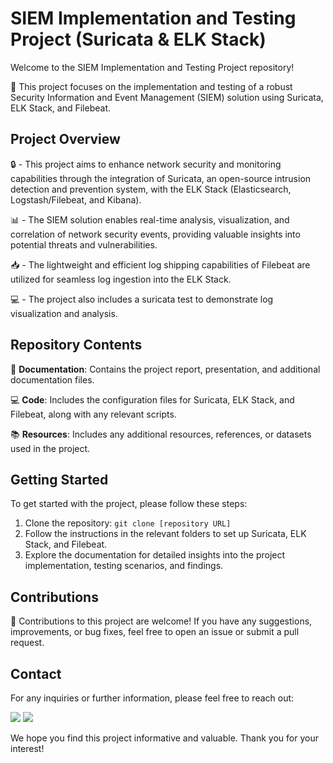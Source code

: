 # SIEM Implementation and Testing Project (Suricata & ELK Stack)

Welcome to the SIEM Implementation and Testing Project repository! 

🚀 This project focuses on the implementation and testing of a robust Security Information and Event Management (SIEM) solution using Suricata, ELK Stack, and Filebeat.

## Project Overview

🔒 - This project aims to enhance network security and monitoring capabilities through the integration of Suricata, an open-source intrusion detection and prevention system, with the ELK Stack (Elasticsearch, Logstash/Filebeat, and Kibana).
  
📊 - The SIEM solution enables real-time analysis, visualization, and correlation of network security events, providing valuable insights into potential threats and vulnerabilities.
  
📥 - The lightweight and efficient log shipping capabilities of Filebeat are utilized for seamless log ingestion into the ELK Stack.
  
💻 - The project also includes a suricata test to demonstrate log visualization and analysis.
  
## Repository Contents

📂 **Documentation**: Contains the project report, presentation, and additional documentation files.
  
💻 **Code**: Includes the configuration files for Suricata, ELK Stack, and Filebeat, along with any relevant scripts.
  
📚 **Resources**: Includes any additional resources, references, or datasets used in the project.
  
## Getting Started

To get started with the project, please follow these steps:

1. Clone the repository: `git clone [repository URL]`
2. Follow the instructions in the relevant folders to set up Suricata, ELK Stack, and Filebeat.
4. Explore the documentation for detailed insights into the project implementation, testing scenarios, and findings.

## Contributions

🤝 Contributions to this project are welcome! If you have any suggestions, improvements, or bug fixes, feel free to open an issue or submit a pull request.

## Contact

For any inquiries or further information, please feel free to reach out:

[<img src="https://img.shields.io/badge/-Fathi%20Ismail-blue?style=flat-square&logo=linkedin&logoColor=white">](https://www.linkedin.com/in/fathi-ismail/)
[<img src="https://img.shields.io/badge/-Majid%20Mohammed-blue?style=flat-square&logo=linkedin&logoColor=white">](https://www.linkedin.com/in/mohammed-majid-52858222b/)

We hope you find this project informative and valuable. Thank you for your interest!
